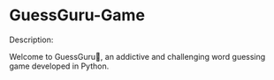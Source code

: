 # GuessGuru-Game
Description:

Welcome to GuessGuru🤔, an addictive and challenging word guessing game developed in Python.
